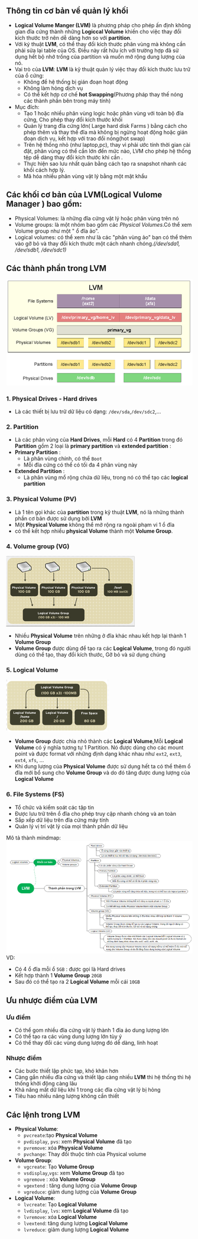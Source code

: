 ## Thông tin cơ bản về quản lý khối
* **Logical Volume Manger (LVM)** là phương pháp cho phép ấn định không gian đĩa cứng thành những **Logiccal Volume** khiến cho việc thay đổi kích thước trở nên dễ dàng hơn so với **partition**.
* Với ký thuật **LVM**, có thể thay đổi kích thước phân vùng mà không cần phải sửa lại table của OS. Điều này rất hữu ích với trường hợp đã sử dụng hết bộ nhớ trống của partition và muốn mở rộng dung lượng của nó.
* Vai trò của **LVM**: **LVM** là kỹ thuật quản lý việc thay đổi kích thước lưu trữ của ổ cứng:
    * Không để hệ thống bị gián đoạn hoạt động
    * Không làm hỏng dịch vụ
    * Có thể kết hợp cơ chế **hot Swapping**(Phương pháp thay thế nóng các thành phần bên trong máy tính)
* Mục đích:
    * Tạo 1 hoặc nhiều phân vùng logic hoặc phân vùng với toàn bộ đĩa cứng, Cho phép thay đổi kích thước khối
    * Quản lý trang đĩa cứng lớn( Large hard disk Farms ) bằng cách cho phép thêm và thay thế đĩa mà không bị ngừng hoạt động hoặc gián đoạn dịch vụ, kết hợp với trao đổi nóng(hot swap)
    * Trên hệ thống nhỏ (như laptop,pc), thay vì phải ước tính thời gian cài đặt, phân vùng có thể cần lớn đến mức nào, LVM cho phép hệ thống tệp dễ dàng thay đổi kích thước khi cần .
    * Thực hiện sao lưu nhất quán bằng cách tạo ra snapshot nhanh các khối cách hợp lý.
    * Mã hóa nhiều phân vùng vật lý bằng một mật khẩu
<a name="volbasic"></a>
## Các khối cơ bản của **LVM**(Logical Vulome Manager ) bao gồm:
* Physical Volumes: là những đĩa cứng vật lý hoặc phân vùng trên nó
* Volume groups: là một nhóm bao gồm các *Physical Volumes*.Có thể xem Volume group như một " ổ đĩa ảo".
* Logical volumes: có thể xem như là các "phân vùng ảo" bạn có thể thêm vào gỡ bỏ và thay đổi kích thước một cách nhanh chóng.*(/dev/sda1, /dev/sdb1, /dev/sdc1)*
<a name="thanhphan"></a>
## Các thành phần trong LVM
![Imgur](img/AyGOfPF.png)
### 1. Physical Drives - Hard drives
* Là các thiết bị lưu trữ dữ liệu có dạng: `/dev/sda`,`/dev/sdc2`,...
### 2. Partition 
* Là các phân vùng của **Hard Drives**, mỗi **Hard** có 4 **Partition** trong đó **Partition** gồm 2 loại là **primary partition** và **extended partition** :
* **Primary Partition** :
    * Là phân vùng chính, có thể `Boot`
    * Mỗi đĩa cứng có thể có tối đa 4 phân vùng này
* **Extended Partition** :
    * Là phân vùng mổ rộng chứa dữ liệu, trong nó có thể tạo các **logical partition** 
### 3. Physical Volume (PV)
* Là 1 tên gọi khác của **partition** trong kỹ thuật **LVM**, nó là những thành phần cơ bản được sử dụng bởi **LVM** 
* Một **Physical Volume** không thể mở rộng ra ngoài phạm vi 1 ổ đĩa
* có thể kết hợp nhiều **physical Volume** thành một **Volume Group**.
### 4. Volume group (VG)
![Imgur](img/HqF0FqA.png)
* Nhiều **Physical Volume** trên những ở đĩa khác nhau kết hợp lại thành 1 **Volume Group**
* **Volume Group** được dùng để tạo ra các **Logical Volume**, trong đó người dùng có thể tạo, thay đổi kích thước, Gỡ bỏ và sử dụng chúng
### 5. Logical Volume 
![Imgur](img/iyxo9Ri.png)
* **Volume Group** được chia nhỏ thành các **Logical Volume**,Mỗi **Logical Volume** có ý nghĩa tương tự 1 Partition. Nó được dùng cho các mount point và được format với những định dạng khác nhau như `ext2`, `ext3`, `ext4`, `xfs`, ...
* Khi dung lượng của **Physical Volume** được sử dụng hết ta có thể thêm ổ đĩa mới bổ sung cho **Volume Group** và do đó tăng được dung lượng của **Logical Volume**
### 6. File Systems (FS)

* Tổ chức và kiểm soát các tập tin
* Được lưu trữ trên ổ đĩa cho phép truy cập nhanh chóng và an toàn
* Sắp xếp dữ liệu trên đĩa cứng máy tính
* Quản lý vị trí vật lý của mọi thành phần dữ liệu

Mô tả thành mindmap:</br>![Imgur](img/YHlFEPp.png)
VD: 
* Có 4 ổ đĩa mỗi ổ `5GB` : được gọi là Hard drives
* Kết hợp thành 1 **Volume Group** `20GB`
* Sau đó có thể tạo ra 2 **Logical Volume** mỗi cái `10GB`
<a name="uunhuoc"></a>
## Ưu nhược điểm của LVM
### Ưu điểm
* Có thể gom nhiều đĩa cứng vật lý thành 1 đỉa ảo dung lượng lớn
* Có thể tạo ra các vùng dung lượng lớn tùy ý 
* Có thể thay đổi các vùng dung lượng đó dễ dàng, linh hoạt
### Nhược điểm
* Các bước thiết lập phức tạp, khó khăn hơn
* Càng gắn nhiều đĩa cứng và thiết lập càng nhiều **LVM** thì hệ thống thì hệ thống khởi động càng lâu
* Khả năng mất dữ liệu khi 1 trong các đĩa cứng vật lý bị hỏng
* Tiêu hao nhiều năng lượng không cần thiết
<a name="command"></a>
## Các lệnh trong LVM
* **Physical Volume**:
    * `pvcreate`:tạo **Physical Volume**
    * `pvdisplay`, `pvs`: xem **Physical Volume** đã tạo
    * `pvremove`: xóa **Phyysical Volume**
    * `pvchange`: Thay đổi thuộc tính của Physical volume
* **Volume Group**:
    * `vgcreate`: Tạo **Volume Group**
    * `vsdisplay`,`vgs`: xem **Volume Group** đã tạo
    * `vgremove` : xóa **Volume Group**
    * `vgextend` : tăng dung lượng của **Volume Group**
    * `vgreduce`: giảm dung lượng của **Volume Group**
* **Logical Volume**:
    * `lvcreate`: Tạo **Logical Volume**
    * `lvdisplay`, `lvs`: xem **Logical Volume** đã tạo
    * `lvremove`: xóa **Logical Volume**
    * `lvextend`: tăng dung lượng **Logical Volume**
    * `lvreduce`: giảm dung lượng **Logical Volume**
